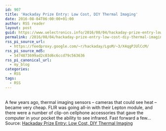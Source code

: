 ```yaml
---
id: 907
title: 'Hackaday Prize Entry: Low Cost, DIY Thermal Imaging'
date: 2016-08-04T06:00:00+01:00
author: RSS reader
layout: post
guid: https://www.uelectronics.info/2016/08/04/hackaday-prize-entry-low-cost-diy-thermal-imaging/
permalink: /2016/08/04/hackaday-prize-entry-low-cost-diy-thermal-imaging/
rss_pi_source_url:
  - https://feedproxy.google.com/~r/hackaday/LgoM/~3/X4qgPJUlCcM/
rss_pi_source_md5:
  - 5474873699ad2c03d6c6ccd79c563636
rss_pi_canonical_url:
  - my_blog
categories:
  - RSS
tags:
  - RSS
---
```

&#013;  
A few years ago, thermal imaging sensors – cameras that could see heat – became very cheap. FLIR was going all-in with their Lepton module, and there were a number of clip-on cellphone accessories that gave the computer in your pocket the ability to see infrared. Fast forward a few…&#013;  
Source: <a href="https://feedproxy.google.com/~r/hackaday/LgoM/~3/X4qgPJUlCcM/" target="_blank">Hackaday Prize Entry: Low Cost, DIY Thermal Imaging</a>